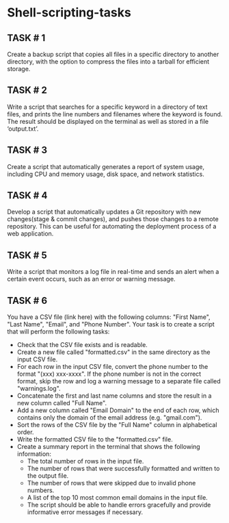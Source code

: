 # Shell-scripting-tasks
## TASK # 1
 Create a backup script that copies all files in a specific directory to another directory, with the option to compress the files into a tarball for efficient storage.

## TASK # 2
Write a script that searches for a specific keyword in a directory of text files, and prints the line numbers and filenames where the keyword is found. The result should be displayed on the terminal as well as stored in a file ‘output.txt’.

## TASK # 3
Create a script that automatically generates a report of system usage, including CPU and memory usage, disk space, and network statistics.

## TASK # 4
Develop a script that automatically updates a Git repository with new changes(stage & commit changes), and pushes those changes to a remote repository. This can be useful for automating the deployment process of a web application.

## TASK # 5
Write a script that monitors a log file in real-time and sends an alert when a certain event occurs, such as an error or warning message.

## TASK # 6
You have a CSV file (link here) with the following columns: "First Name", "Last Name", "Email", and "Phone Number". Your task is to create a script that will perform the following tasks:

- Check that the CSV file exists and is readable.
- Create a new file called "formatted.csv" in the same directory as the input CSV file.
- For each row in the input CSV file, convert the phone number to the format "(xxx) xxx-xxxx". If the phone number is not in the correct format, skip the row and log a warning message to a separate file called "warnings.log".
- Concatenate the first and last name columns and store the result in a new column called "Full Name".
- Add a new column called "Email Domain" to the end of each row, which contains only the domain of the email address (e.g. "gmail.com").
- Sort the rows of the CSV file by the "Full Name" column in alphabetical order.
- Write the formatted CSV file to the "formatted.csv" file.
- Create a summary report in the terminal that shows the following information:
  * The total number of rows in the input file.
  * The number of rows that were successfully formatted and written to the output file.
  * The number of rows that were skipped due to invalid phone numbers.
  * A list of the top 10 most common email domains in the input file.
  * The script should be able to handle errors gracefully and provide informative error messages if necessary.
